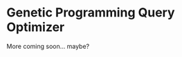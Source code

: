 Genetic Programming Query Optimizer
===================================

More coming soon... maybe?
